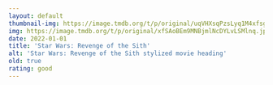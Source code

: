 ```yaml
---
layout: default
thumbnail-img: https://image.tmdb.org/t/p/original/uqVHXsqPzsLyq1M4xfsglaZSN7l.png
img: https://image.tmdb.org/t/p/original/xfSAoBEm9MNBjmlNcDYLvLSMlnq.jpg
date: 2022-01-01
title: 'Star Wars: Revenge of the Sith'
alt: 'Star Wars: Revenge of the Sith stylized movie heading'
old: true
rating: good
---
```

